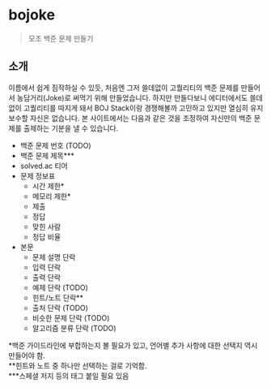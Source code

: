 # bojoke

> 모조 백준 문제 만들기

## 소개

이름에서 쉽게 짐작하실 수 있듯, 처음엔 그저 쓸데없이 고퀄리티의 백준 문제를 만들어서 농담거리(Joke)로 써먹기 위해 만들었습니다.
하지만 만들다보니 에디터에서도 쓸데없이 고퀄리티를 따지게 돼서 BOJ Stack이랑 경쟁해볼까 고민하고 있지만 열심히 유지보수할 자신은 없습니다.
본 사이트에서는 다음과 같은 것을 조정하여 자신만의 백준 문제를 출제하는 기분을 낼 수 있습니다.

- 백준 문제 번호 (TODO)
- 백준 문제 제목***
- solved.ac 티어
- 문제 정보표
  - 시간 제한*
  - 메모리 제한*
  - 제출
  - 정답
  - 맞힌 사람
  - 정답 비율
- 본문
  - 문제 설명 단락
  - 입력 단락
  - 출력 단락
  - 예제 단락 (TODO)
  - 힌트/노트 단락**
  - 출처 단락 (TODO)
  - 비슷한 문제 단락 (TODO)
  - 알고리즘 분류 단락 (TODO)

*백준 가이드라인에 부합하는지 볼 필요가 있고, 언어별 추가 사항에 대한 선택지 역시 만들어야 함. <br>
**힌트와 노트 중 하나만 선택하는 걸로 기억함. <br>
***스페셜 저지 등의 태그 붙일 필요 있음
